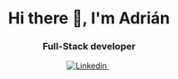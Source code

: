 <!--
**AdriNovas/AdriNovas** is a ✨ _special_ ✨ repository because its `README.md` (this file) appears on your GitHub profile.

Here are some ideas to get you started:

- 🔭 I’m currently working on ...
- 🌱 I’m currently learning ...
- 👯 I’m looking to collaborate on ...
- 🤔 I’m looking for help with ...
- 💬 Ask me about ...
- 📫 How to reach me: ...
- 😄 Pronouns: ...
- ⚡ Fun fact: ...
-->

<p>
    <h1 align="center">
        <b>Hi there 👋, I'm Adrián</b>
    </h1>
</p>
    <h3 align="center">Full-Stack developer</h3>
<p align="center">
    <a href="https://www.linkedin.com/in/AdriNovas">
        <img src="https://img.shields.io/badge/Linkedin-1DA1F2?style=for-the-badge&logo=linkedin&logoColor=white" alt="Linkedin" />
    </a>
    &nbsp;
</p>
